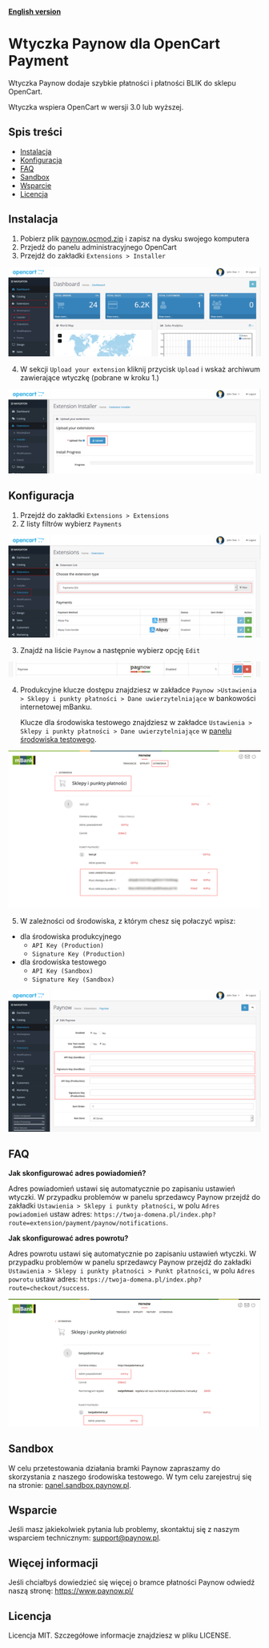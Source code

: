 [**English version**][ext0]

# Wtyczka Paynow dla OpenCart Payment

Wtyczka Paynow dodaje szybkie płatności i płatności BLIK do sklepu OpenCart.

Wtyczka wspiera OpenCart w wersji 3.0 lub wyższej.

## Spis treści

- [Instalacja](#instalacja)
- [Konfiguracja](#konfiguracja)
- [FAQ](#FAQ)
- [Sandbox](#sandbox)
- [Wsparcie](#wsparcie)
- [Licencja](#licencja)

## Instalacja

1. Pobierz plik [paynow.ocmod.zip][ext1] i zapisz na dysku swojego komputera
2. Przjedź do panelu administracyjnego OpenCart
3. Przejdź do zakładki `Extensions > Installer`

![Instalacja krok 3][ext3]

4. W sekcji `Upload your extension` kliknij przycisk `Upload` i wskaż archiwum zawierające wtyczkę (pobrane w kroku 1.)

![Instalacja krok 4][ext4]

## Konfiguracja

1. Przejdź do zakładki `Extensions > Extensions`
2. Z listy filtrów wybierz `Payments`

![Konfiguracja krok 2][ext5]

3. Znajdź na liście `Paynow` a następnie wybierz opcję `Edit`

![Konfiguracja krok 3][ext6]

4. Produkcyjne klucze dostępu znajdziesz w zakładce `Paynow >Ustawienia > Sklepy i punkty płatności > Dane uwierzytelniające` w bankowości internetowej mBanku.

   Klucze dla środowiska testowego znajdziesz w zakładce `Ustawienia > Sklepy i punkty płatności > Dane uwierzytelniające` w [panelu środowiska testowego][ext11].

![Konfiguracja krok 4][ext8]

5. W zależności od środowiska, z którym chesz się połaczyć wpisz:

- dla środowiska produkcyjnego
  - `API Key (Production)`
  - `Signature Key (Production)`
- dla środowiska testowego
  - `API Key (Sandbox)`
  - `Signature Key (Sandbox)`

![Konfiguracja krok 5][ext9]

## FAQ

**Jak skonfigurować adres powiadomień?**

Adres powiadomień ustawi się automatycznie po zapisaniu ustawień wtyczki. W przypadku problemów w panelu sprzedawcy Paynow przejdź do zakładki `Ustawienia > Sklepy i punkty płatności`, w polu `Adres powiadomień` ustaw adres:
`https://twoja-domena.pl/index.php?route=extension/payment/paynow/notifications`.

**Jak skonfigurować adres powrotu?**

Adres powrotu ustawi się automatycznie po zapisaniu ustawień wtyczki. W przypadku problemów w panelu sprzedawcy Paynow przejdź do zakładki `Ustawienia > Sklepy i punkty płatności > Punkt płatności`, w polu `Adres powrotu` ustaw adres:
`https://twoja-domena.pl/index.php?route=checkout/success`.

![FAQ][ext12]

## Sandbox

W celu przetestowania działania bramki Paynow zapraszamy do skorzystania z naszego środowiska testowego. W tym celu zarejestruj się na stronie: [panel.sandbox.paynow.pl][ext2].

## Wsparcie

Jeśli masz jakiekolwiek pytania lub problemy, skontaktuj się z naszym wsparciem technicznym: support@paynow.pl.

## Więcej informacji

Jeśli chciałbyś dowiedzieć się więcej o bramce płatności Paynow odwiedź naszą stronę: https://www.paynow.pl/

## Licencja

Licencja MIT. Szczegółowe informacje znajdziesz w pliku LICENSE.

[ext0]: README.EN.md
[ext1]: https://github.com/pay-now/paynow-opencart/releases/latest/download/paynow.ocmod.zip
[ext2]: https://panel.sandbox.paynow.pl/auth/register
[ext3]: instruction/step1.png
[ext4]: instruction/step2.png
[ext5]: instruction/step3.png
[ext6]: instruction/step4.png
[ext7]: instruction/step5.png
[ext8]: instruction/step6.png
[ext9]: instruction/step7.png
[ext10]: instruction/step8.png
[ext11]: https://panel.sandbox.paynow.pl/merchant/settings/shops-and-pos
[ext12]: instruction/faq.png
